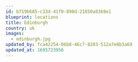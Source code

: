 ```yaml
---
id: b719b685-c33d-41f0-890d-21850a8369e1
blueprint: locations
title: Edinburgh
country: uk
images:
  - edinburgh.jpg
updated_by: fca42254-06b8-46c7-8203-512a7e8b3a69
updated_at: 1695723956
---
```

